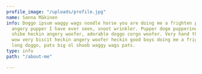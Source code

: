 ```yaml
---
profile_image: "/uploads/profile.jpg"
name: Sanna Mäkinen
info: Doggo ipsum waggy wags noodle horse you are doing me a frighten pupperino most
  angery pupper I have ever seen, snoot wrinkler. Pupper doge pupperino super chub
  shibe heckin angery woofer, adorable doggo corgo woofer. Very hand that feed shibe
  wow very biscit heckin angery woofer heckin good boys doing me a frighten porgo
  long doggo, pats big ol shoob waggy wags pats.
type: info
path: "/about-me"

---
```

